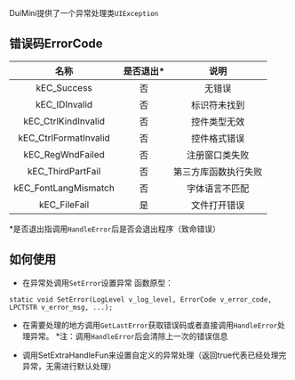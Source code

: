 DuiMini提供了一个异常处理类`UIException`

## 错误码ErrorCode ##
|名称|是否退出*|说明|
| :---: | :---: | :---: |
|kEC_Success|否|无错误|
|kEC_IDInvalid|否|标识符未找到|
|kEC_CtrlKindInvalid|否|控件类型无效|
|kEC_CtrlFormatInvalid|否|控件格式错误|
|kEC_RegWndFailed|否|注册窗口类失败|
|kEC_ThirdPartFail|否|第三方库函数执行失败|
|kEC_FontLangMismatch|否|字体语言不匹配|
|kEC_FileFail|是|文件打开错误|
*是否退出指调用`HandleError`后是否会退出程序（致命错误）

## 如何使用 ##
- 在异常处调用`SetError`设置异常
函数原型：
```
static void SetError(LogLevel v_log_level, ErrorCode v_error_code, LPCTSTR v_error_msg, ...);
```

- 在需要处理的地方调用`GetLastError`获取错误码或者直接调用`HandleError`处理异常。
*注：调用`HandleError`后会清除上一次的错误信息

- 调用SetExtraHandleFun来设置自定义的异常处理（返回true代表已经处理完异常，无需进行默认处理）